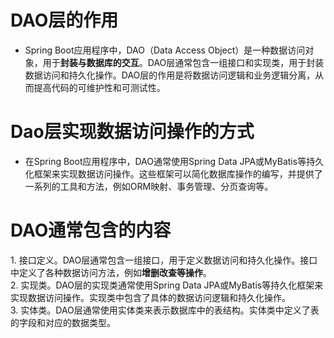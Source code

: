 # DAO层的作用
- Spring Boot应用程序中，DAO（Data Access Object）是一种数据访问对象，用于**封装与数据库的交互**。DAO层通常包含一组接口和实现类，用于封装数据访问和持久化操作。DAO层的作用是将数据访问逻辑和业务逻辑分离，从而提高代码的可维护性和可测试性。
# Dao层实现数据访问操作的方式
- 在Spring Boot应用程序中，DAO通常使用Spring Data JPA或MyBatis等持久化框架来实现数据访问操作。这些框架可以简化数据库操作的编写，并提供了一系列的工具和方法，例如ORM映射、事务管理、分页查询等。
# DAO通常包含的内容
1. 接口定义。DAO层通常包含一组接口，用于定义数据访问和持久化操作。接口中定义了各种数据访问方法，例如**增删改查等操作**。  
2. 实现类。DAO层的实现类通常使用Spring Data JPA或MyBatis等持久化框架来实现数据访问操作。实现类中包含了具体的数据访问逻辑和持久化操作。  
3. 实体类。DAO层通常使用实体类来表示数据库中的表结构。实体类中定义了表的字段和对应的数据类型。